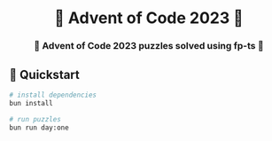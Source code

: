 <h1 align="center" style="border-bottom: none;">️🎅 Advent of Code 2023 🎄</h1>
<h3 align="center">🧩 Advent of Code 2023 puzzles solved using fp-ts 🧩</h3>

## 🚀 Quickstart 
```bash
# install dependencies
bun install

# run puzzles
bun run day:one
```

